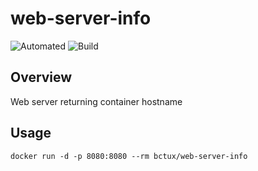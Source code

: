# web-server-info

![Automated](https://img.shields.io/docker/automated/bctux/web-server-info.svg)
![Build](https://img.shields.io/docker/build/bctux/web-server-info.svg)

## Overview

Web server returning container hostname

## Usage

```
docker run -d -p 8080:8080 --rm bctux/web-server-info
```
